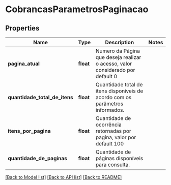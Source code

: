 # CobrancasParametrosPaginacao

## Properties

Name | Type | Description | Notes
------------ | ------------- | ------------- | -------------
**pagina_atual** | **float** | Numero da Página que deseja realizar o acesso, valor considerado por default 0 |
**quantidade_total_de_itens** | **float** | Quantidade total de itens disponíveis de acordo com os parâmetros informados. |
**itens_por_pagina** | **float** | Quantidade de ocorrência retornadas por pagina, valor por default 100 |
**quantidade_de_paginas** | **float** | Quantidade de páginas disponíveis para consulta. |

[[Back to Model list]](../README.md#documentation-for-models) [[Back to API list]](../README.md#documentation-for-api-endpoints) [[Back to README]](../README.md)
